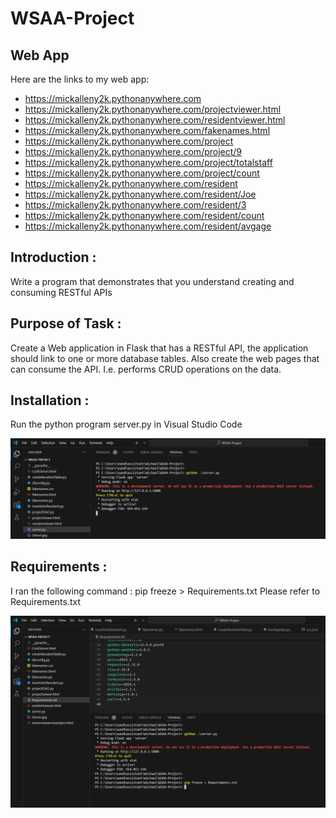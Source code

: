 # WSAA-Project

## Web App
Here are the links to my web app: 
- https://mickalleny2k.pythonanywhere.com
- https://mickalleny2k.pythonanywhere.com/projectviewer.html
- https://mickalleny2k.pythonanywhere.com/residentviewer.html
- https://mickalleny2k.pythonanywhere.com/fakenames.html
- https://mickalleny2k.pythonanywhere.com/project
- https://mickalleny2k.pythonanywhere.com/project/9
- https://mickalleny2k.pythonanywhere.com/project/totalstaff
- https://mickalleny2k.pythonanywhere.com/project/count
- https://mickalleny2k.pythonanywhere.com/resident
- https://mickalleny2k.pythonanywhere.com/resident/Joe
- https://mickalleny2k.pythonanywhere.com/resident/3
- https://mickalleny2k.pythonanywhere.com/resident/count
- https://mickalleny2k.pythonanywhere.com/resident/avgage


## Introduction :
Write a program that demonstrates that you understand creating and consuming RESTful APIs

## Purpose of Task :
Create a Web application in Flask that has a RESTful API, the application should link to one or more database tables.
Also create the web pages that can consume the API. I.e. performs CRUD operations on the data.

## Installation :
Run the python program server.py in Visual Studio Code

![Screenshot](installation.PNG)

## Requirements :
I ran the following command : pip freeze > Requirements.txt
Please refer to Requirements.txt

![Screenshot1](freeze.PNG)
